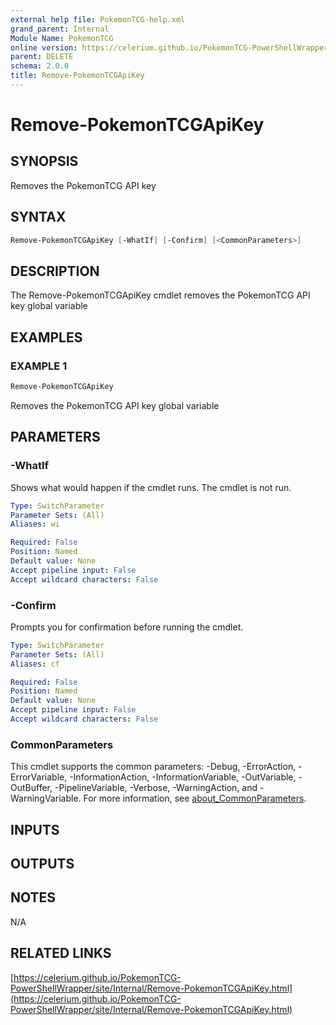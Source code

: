 ```yaml
---
external help file: PokemonTCG-help.xml
grand_parent: Internal
Module Name: PokemonTCG
online version: https://celerium.github.io/PokemonTCG-PowerShellWrapper/site/Internal/Remove-PokemonTCGApiKey.html
parent: DELETE
schema: 2.0.0
title: Remove-PokemonTCGApiKey
---
```


# Remove-PokemonTCGApiKey

## SYNOPSIS
Removes the PokemonTCG API key

## SYNTAX

```powershell
Remove-PokemonTCGApiKey [-WhatIf] [-Confirm] [<CommonParameters>]
```

## DESCRIPTION
The Remove-PokemonTCGApiKey cmdlet removes the PokemonTCG API key global variable

## EXAMPLES

### EXAMPLE 1
```powershell
Remove-PokemonTCGApiKey
```

Removes the PokemonTCG API key global variable

## PARAMETERS

### -WhatIf
Shows what would happen if the cmdlet runs.
The cmdlet is not run.

```yaml
Type: SwitchParameter
Parameter Sets: (All)
Aliases: wi

Required: False
Position: Named
Default value: None
Accept pipeline input: False
Accept wildcard characters: False
```

### -Confirm
Prompts you for confirmation before running the cmdlet.

```yaml
Type: SwitchParameter
Parameter Sets: (All)
Aliases: cf

Required: False
Position: Named
Default value: None
Accept pipeline input: False
Accept wildcard characters: False
```

### CommonParameters
This cmdlet supports the common parameters: -Debug, -ErrorAction, -ErrorVariable, -InformationAction, -InformationVariable, -OutVariable, -OutBuffer, -PipelineVariable, -Verbose, -WarningAction, and -WarningVariable. For more information, see [about_CommonParameters](http://go.microsoft.com/fwlink/?LinkID=113216).

## INPUTS

## OUTPUTS

## NOTES
N/A

## RELATED LINKS

[https://celerium.github.io/PokemonTCG-PowerShellWrapper/site/Internal/Remove-PokemonTCGApiKey.html](https://celerium.github.io/PokemonTCG-PowerShellWrapper/site/Internal/Remove-PokemonTCGApiKey.html)


